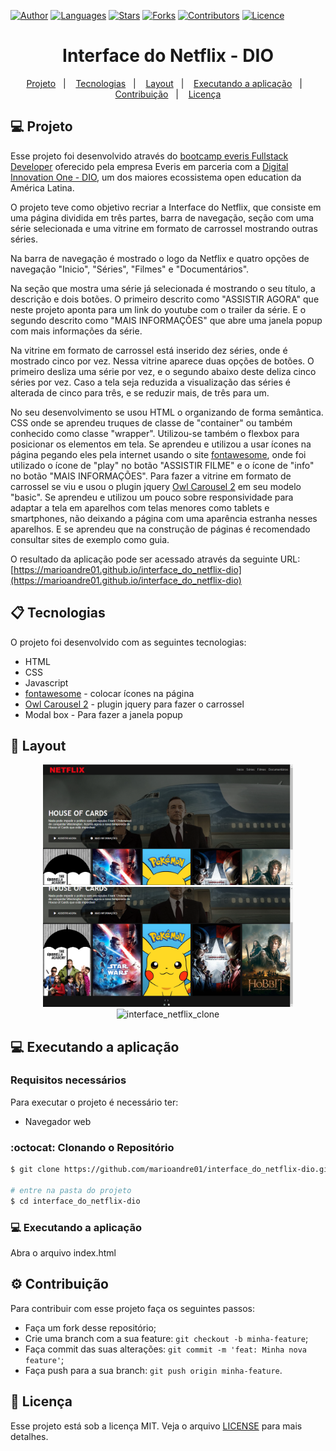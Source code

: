 [![Author](https://img.shields.io/badge/author-marioandre01-3771a1?style=flat-square)](https://github.com/marioandre01)
[![Languages](https://img.shields.io/github/languages/count/marioandre01/interface_do_netflix-dio?color=%233771a1&style=flat-square)](#)
[![Stars](https://img.shields.io/github/stars/marioandre01/interface_do_netflix-dio?color=3771a1&style=flat-square)](https://github.com/marioandre01/interface_do_netflix-dio/stargazers)
[![Forks](https://img.shields.io/github/forks/marioandre01/interface_do_netflix-dio?color=%233771a1&style=flat-square)](https://github.com/marioandre01/interface_do_netflix-dio/network/members)
[![Contributors](https://img.shields.io/github/contributors/marioandre01/interface_do_netflix-dio?color=3771a1&style=flat-square)](https://github.com/marioandre01/interface_do_netflix-dio/graphs/contributors)
[![Licence](https://img.shields.io/github/license/marioandre01/interface_do_netflix-dio?color=%233771a1&style=flat-square)](https://github.com/marioandre01/interface_do_netflix-dio/blob/master/LICENCE.md)


<h1 align="center">
    Interface do Netflix - DIO
</h1>

<p align="center"> 
  <a href="#-projeto">Projeto</a>&nbsp;&nbsp;&nbsp;|&nbsp;&nbsp;&nbsp;
  <a href="#-tecnologias">Tecnologias</a>&nbsp;&nbsp;&nbsp;|&nbsp;&nbsp;&nbsp;
  <a href="#-layout">Layout</a>&nbsp;&nbsp;&nbsp;|&nbsp;&nbsp;&nbsp;
  <a href="#-executando-a-aplicação">Executando a aplicação</a>&nbsp;&nbsp;&nbsp;|&nbsp;&nbsp;&nbsp;
  <a href="#gear-contribuição">Contribuição</a>&nbsp;&nbsp;&nbsp;|&nbsp;&nbsp;&nbsp;
  <a href="#memo-licença">Licença</a>
</p>

## 💻 Projeto

Esse projeto foi desenvolvido através do [bootcamp everis Fullstack Developer](https://web.digitalinnovation.one/track/everis-fullstack-developer) oferecido pela empresa Everis em parceria com a [Digital Innovation One - DIO](https://digitalinnovation.one/), um dos maiores ecossistema open education da América Latina. 

O projeto teve como objetivo recriar a Interface do Netflix, que consiste em uma página dividida em três partes, barra de navegação, seção com uma série selecionada e uma vitrine em formato de carrossel mostrando outras séries. 

Na barra de navegação é mostrado o logo da Netflix e quatro opções de navegação "Inicio", "Séries", "Filmes" e "Documentários". 

Na seção que mostra uma série já selecionada é mostrando o seu título, a descrição e dois botões. O primeiro descrito como "ASSISTIR AGORA" que neste projeto aponta para um link do youtube com o trailer da série. E o segundo descrito como "MAIS INFORMAÇÔES" que abre uma janela popup com mais informações da série. 

Na vitrine em formato de carrossel está inserido dez séries, onde é mostrado cinco por vez. Nessa vitrine aparece duas opções de botões. O primeiro desliza uma série por vez, e o segundo abaixo deste deliza cinco séries por vez. Caso a tela seja reduzida a visualização das séries é alterada de cinco para três, e se reduzir mais, de três para um.

No seu desenvolvimento se usou HTML o organizando de forma semântica. CSS onde se aprendeu truques de classe de "container" ou também conhecido como classe "wrapper". Utilizou-se também o flexbox para posicionar os elementos em tela. Se aprendeu e utilizou a usar ícones na página pegando eles pela internet usando o site [fontawesome](https://fontawesome.com/), onde foi utilizado o ícone de "play" no botão "ASSISTIR FILME" e o ícone de "info" no botão "MAIS INFORMAÇÕES". Para fazer a vitrine em formato de carrossel se viu e usou o plugin jquery [Owl Carousel 2](https://owlcarousel2.github.io/OwlCarousel2/) em seu modelo "basic". Se aprendeu e utilizou um pouco sobre responsividade para adaptar a tela em aparelhos com telas menores como tablets e smartphones, não deixando a página com uma aparência estranha nesses aparelhos. E se aprendeu que na construção de páginas é recomendado consultar sites de exemplo como guia. 

O resultado da aplicação pode ser acessado através da seguinte URL: [https://marioandre01.github.io/interface_do_netflix-dio](https://marioandre01.github.io/interface_do_netflix-dio)

## 📋 Tecnologias

O projeto foi desenvolvido com as seguintes tecnologias:

- HTML
- CSS
- Javascript
- [fontawesome](https://fontawesome.com/) - colocar ícones na página
- [Owl Carousel 2](https://owlcarousel2.github.io/OwlCarousel2/) - plugin jquery para fazer o carrossel
- Modal box - Para fazer a janela popup

## 🎨 Layout

<p align="center">
  <img alt="interface_netflix_clone" title="interface_netflix_clone" src="img/tela_interface_netflix_clone_p1.png" width="400px">
  <img alt="interface_netflix_clone" title="interface_netflix_clone" src="img/tela_interface_netflix_clone_p2.png" width="400px">
  <img alt="interface_netflix_clone" title="interface_netflix_clone" src="img/interface_netflix_clone.gif" width="800px">
</p>


<!-- ## :bulb: Funcionamento da aplicação !-->


## 💻 Executando a aplicação

### Requisitos necessários

Para executar o projeto é necessário ter:
- Navegador web

### :octocat: Clonando o Repositório

```bash
$ git clone https://github.com/marioandre01/interface_do_netflix-dio.git

# entre na pasta do projeto
$ cd interface_do_netflix-dio
```
### 💻 Executando a aplicação

Abra o arquivo index.html

## :gear: Contribuição

Para contribuir com esse projeto faça os seguintes passos:

- Faça um fork desse repositório;
- Crie uma branch com a sua feature: `git checkout -b minha-feature`;
- Faça commit das suas alterações: `git commit -m 'feat: Minha nova feature'`;
- Faça push para a sua branch: `git push origin minha-feature`.

## :memo: Licença

Esse projeto está sob a licença MIT. Veja o arquivo [LICENSE](./LICENSE) para mais detalhes.



